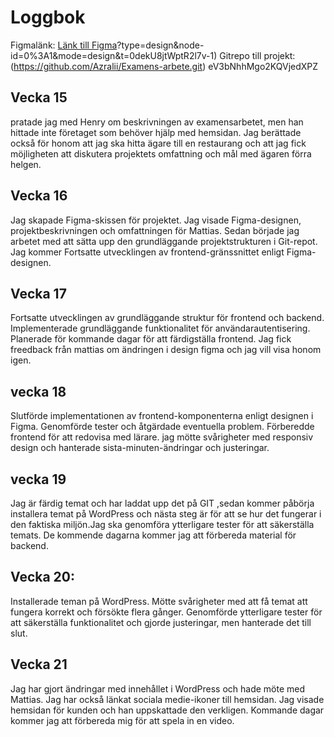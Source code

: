 # Loggbok

Figmalänk: [Länk till Figma](https://www.figma.com/file/QJMGr3mAvGNvpmWqexrNKT/Untitled?type=design&node-id=0%3A1&mode=design&t=QTFAozFQflPn0QEI-1)?type=design&node-id=0%3A1&mode=design&t=0dekU8jtWptR2l7v-1)
Gitrepo till projekt: (https://github.com/Azralii/Examens-arbete.git)
eV3bNhhMgo2KQVjedXPZ


## Vecka 15
pratade jag med Henry om beskrivningen av examensarbetet, men han hittade inte företaget som behöver hjälp med hemsidan.
Jag berättade också för honom att jag ska hitta ägare till en restaurang och att jag fick möjligheten att diskutera projektets omfattning och mål med ägaren förra helgen.

## Vecka 16
Jag skapade Figma-skissen för projektet. Jag visade Figma-designen,
projektbeskrivningen och omfattningen för Mattias.
Sedan började jag arbetet med att sätta upp den grundläggande projektstrukturen i Git-repot.
Jag kommer Fortsatte utvecklingen av frontend-gränssnittet enligt Figma-designen.

## Vecka 17
Fortsatte utvecklingen av grundläggande struktur för frontend och backend.
Implementerade grundläggande funktionalitet för användarautentisering.
Planerade för kommande dagar för att färdigställa frontend.
Jag fick freedback från mattias om ändringen i design figma och jag vill visa honom igen.


## vecka 18
Slutförde implementationen av frontend-komponenterna enligt designen i Figma.
Genomförde tester och åtgärdade eventuella problem.
Förberedde frontend för att redovisa med lärare.
jag mötte svårigheter med responsiv design och hanterade sista-minuten-ändringar och justeringar.

## vecka 19
Jag är färdig temat och har laddat upp det på GIT ,sedan kommer  påbörja installera  temat på WordPress och nästa  steg är för att se hur det fungerar i den faktiska miljön.Jag ska  genomföra ytterligare tester för att säkerställa temats.
 De kommende dagarna kommer jag att förbereda material för backend.

 ## Vecka 20:
Installerade teman på WordPress.
Mötte svårigheter med att få temat att fungera korrekt och försökte flera gånger.
Genomförde ytterligare tester för att säkerställa funktionalitet och gjorde justeringar, men hanterade det till slut.

 ## Vecka 21
Jag har gjort ändringar med innehållet i WordPress och hade möte med Mattias. Jag har också länkat sociala medie-ikoner till hemsidan. Jag visade hemsidan för kunden och han uppskattade den verkligen. Kommande dagar kommer jag att förbereda mig för att spela in en video.




















